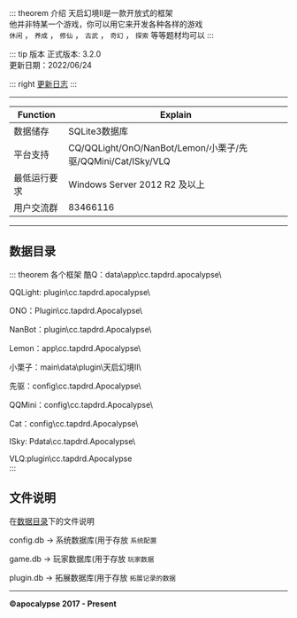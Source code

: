 ::: theorem 介绍
天启幻境II是一款开放式的框架<br>
他并非特某一个游戏，你可以用它来开发各种各样的游戏<br>
`休闲` ， `养成` ， `修仙` ， `古武` ， `奇幻` ， `探索` 等等题材均可以
:::

::: tip 版本
正式版本: 3.2.0  
更新日期：2022/06/24<br>

::: right
[更新日志](../update/)
:::

*****
|   Function |  Explain  |
| --- | --- |
|  数据储存  |  SQLite3数据库  |
|  平台支持  |  CQ/QQLight/OnO/NanBot/Lemon/小栗子/先驱/QQMini/Cat/ISky/VLQ|
|  最低运行要求  |  Windows Server 2012 R2 及以上|
|  用户交流群  |  83466116|
*****

## 数据目录

::: theorem 各个框架
酷Q：data\app\cc.tapdrd.apocalypse\

QQLight: plugin\cc.tapdrd.apocalypse\

ONO：Plugin\cc.tapdrd.Apocalypse\

NanBot：plugin\cc.tapdrd.Apocalypse\

Lemon：app\cc.tapdrd.Apocalypse\

小栗子：main\data\plugin\天启幻境II\

先驱：config\cc.tapdrd.Apocalypse\

QQMini：config\cc.tapdrd.Apocalypse\

Cat：config\cc.tapdrd.Apocalypse\

ISky: Pdata\cc.tapdrd.Apocalypse\

VLQ:plugin\cc.tapdrd.Apocalypse\
:::

## 文件说明

在[数据目录](#数据目录)下的文件说明

config.db   -> 系统数据库(用于存放 `系统配置`

game.db     -> 玩家数据库(用于存放 `玩家数据`

plugin.db   -> 拓展数据库(用于存放 `拓展记录的数据`

---

**©apocalypse 2017 - Present**
